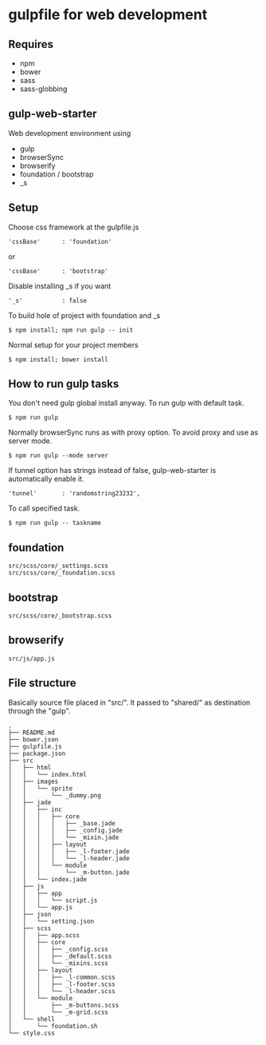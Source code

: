 # gulpfile for web development
## Requires
* npm
* bower
* sass
* sass-globbing


## gulp-web-starter
Web development environment using
* gulp
* browserSync
* browserify
* foundation / bootstrap
* _s


## Setup
Choose css framework at the gulpfile.js

    'cssBase'      : 'foundation'
or

    'cssBase'      : 'bootstrap'

Disable installing _s if you want

    '_s'           : false

To build hole of project with foundation and _s

    $ npm install; npm run gulp -- init

Normal setup for your project members

    $ npm install; bower install


## How to run gulp tasks
You don't need gulp global install anyway. To run gulp with default task.

    $ npm run gulp

Normally browserSync runs as with proxy option. To avoid proxy and use as server mode.

    $ npm run gulp --mode server

If tunnel option has strings instead of false, gulp-web-starter is automatically enable it.

    'tunnel'       : 'randomstring23232',

To call specified task.

    $ npm run gulp -- taskname


## foundation

    src/scss/core/_settings.scss
    src/scss/core/_foundation.scss


## bootstrap

    src/scss/core/_bootstrap.scss


## browserify

    src/js/app.js


## File structure
Basically source file placed in "src/". It passed to "shared/" as destination through the "gulp".

    .
    ├── README.md
    ├── bower.json
    ├── gulpfile.js
    ├── package.json
    ├── src
    │   ├── html
    │   │   └── index.html
    │   ├── images
    │   │   └── sprite
    │   │       └── _dummy.png
    │   ├── jade
    │   │   ├── inc
    │   │   │   ├── core
    │   │   │   │   ├── _base.jade
    │   │   │   │   ├── _config.jade
    │   │   │   │   └── _mixin.jade
    │   │   │   ├── layout
    │   │   │   │   ├── _l-footer.jade
    │   │   │   │   └── _l-header.jade
    │   │   │   └── module
    │   │   │       └── _m-button.jade
    │   │   └── index.jade
    │   ├── js
    │   │   ├── app
    │   │   │   └── script.js
    │   │   └── app.js
    │   ├── json
    │   │   └── setting.json
    │   ├── scss
    │   │   ├── app.scss
    │   │   ├── core
    │   │   │   ├── _config.scss
    │   │   │   ├── _default.scss
    │   │   │   └── _mixins.scss
    │   │   ├── layout
    │   │   │   ├── _l-common.scss
    │   │   │   ├── _l-footer.scss
    │   │   │   └── _l-header.scss
    │   │   └── module
    │   │       ├── _m-buttons.scss
    │   │       └── _m-grid.scss
    │   └── shell
    │       └── foundation.sh
    └── style.css
